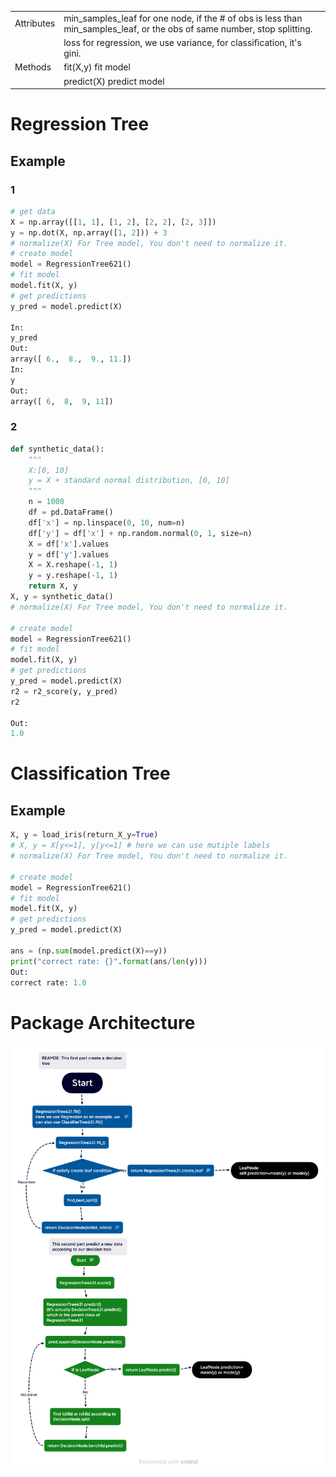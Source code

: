 |            |                                                             |
|------------|-------------------------------------------------------------|
|Attributes|min_samples_leaf for one node, if the # of obs is less than min_samples_leaf, or the obs of same number, stop splitting.|
|          |loss for regression, we use variance, for classification, it's gini.|
|Methods|fit(X,y) fit model|
|       |predict(X) predict model|
# Regression Tree




## Example
### 1
```python
# get data
X = np.array([[1, 1], [1, 2], [2, 2], [2, 3]])
y = np.dot(X, np.array([1, 2])) + 3
# normalize(X) For Tree model, You don't need to normalize it.
# create model
model = RegressionTree621()
# fit model
model.fit(X, y)
# get predictions
y_pred = model.predict(X)

In:
y_pred
Out:
array([ 6.,  8.,  9., 11.])
In:
y
Out:
array([ 6,  8,  9, 11])
```
### 2
```python
def synthetic_data():
    """
    X:[0, 10]
    y = X + standard normal distribution, [0, 10]
    """
    n = 1000
    df = pd.DataFrame()
    df['x'] = np.linspace(0, 10, num=n)
    df['y'] = df['x'] + np.random.normal(0, 1, size=n)
    X = df['x'].values
    y = df['y'].values
    X = X.reshape(-1, 1)
    y = y.reshape(-1, 1)
    return X, y
X, y = synthetic_data()
# normalize(X) For Tree model, You don't need to normalize it.

# create model
model = RegressionTree621()
# fit model
model.fit(X, y)
# get predictions
y_pred = model.predict(X)
r2 = r2_score(y, y_pred)
r2

Out:
1.0
```


# Classification Tree
## Example

```python
X, y = load_iris(return_X_y=True)
# X, y = X[y<=1], y[y<=1] # here we can use mutiple labels
# normalize(X) For Tree model, You don't need to normalize it.

# create model
model = RegressionTree621()
# fit model
model.fit(X, y)
# get predictions
y_pred = model.predict(X)

ans = (np.sum(model.predict(X)==y))
print("correct rate: {}".format(ans/len(y)))
Out:
correct rate: 1.0
```

# Package Architecture

<img src="DT.png"/>

